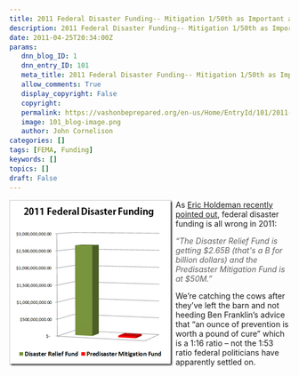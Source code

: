 ```yaml
---
title: 2011 Federal Disaster Funding-- Mitigation 1/50th as Important as Recovery
description: 2011 Federal Disaster Funding-- Mitigation 1/50th as Important as Recovery
date: 2011-04-25T20:34:00Z
params:
   dnn_blog_ID: 1
   dnn_entry_ID: 101
   meta_title: 2011 Federal Disaster Funding-- Mitigation 1/50th as Important as Recovery
   allow_comments: True
   display_copyright: False
   copyright: 
   permalink: https://vashonbeprepared.org/en-us/Home/EntryId/101/2011-Federal-Disaster-Funding-Mitigation-1-50th-as-Important-as-Recovery
   image: 101_blog-image.png
   author: John Cornelison
categories: []
tags: [FEMA, Funding]
keywords: []
topics: []
draft: False
---
```


<p><a href="/images/dnnBlog/1/101/WLW-2011FederalDisasterFundingMitigation150t_BB97-image_2.png"><img title="image" border="0" alt="image" align="left" width="294" height="299" style="border-right-width: 0px; margin: 0px 5px 5px 0px; display: inline; border-top-width: 0px; border-bottom-width: 0px; border-left-width: 0px" src="/images/dnnBlog/1/101/WLW-2011FederalDisasterFundingMitigation150t_BB97-image_thumb.png" /></a> As <a target="_blank" href="http://www.emergencymgmt.com/emergency-blogs/disaster-zone/2011-disaster-funding-priorities-are-all-wrong-041811.html">Eric Holdeman recently pointed out</a>, federal disaster funding is all wrong in 2011:</p>
<blockquote>
<p><em>“The Disaster Relief Fund is getting $2.65B (that's a B for billion dollars) and the Predisaster Mitigation Fund is at $50M.”</em></p>
</blockquote>
<p>We’re catching the cows after they’ve left the barn and not heeding Ben Franklin’s advice that “an ounce of prevention is worth a pound of cure” which is a 1:16 ratio – not the 1:53 ratio federal politicians have apparently settled on.</p>
